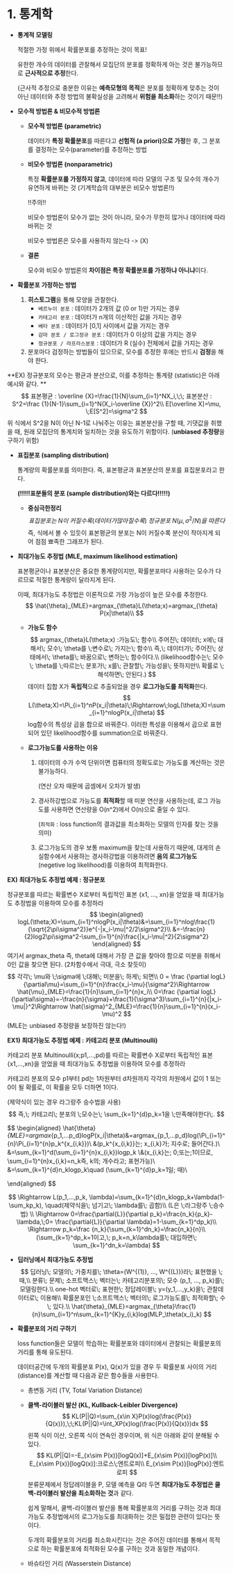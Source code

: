 # 1. 통계학

- **통계적 모델링**

  적절한 가정 위에서 확률분포를 추정하는 것이 목표!

  유한한 개수의 데이터를 관찰해서 모집단의 분포를 정확하게 아는 것은 불가능하므로 **근사적으로 추정**한다. 

  (근사적 추정으로 충분한 이유는 **예측모형의 목적**은 분포를 정확하게 맞추는 것이 아닌 데이터와 추정 방법의 불확실성을 고려해서 **위험을 최소화**하는 것이기 때문!!)

- **모수적 방법론 & 비모수적 방법론**

  - **모수적 방법론 (parametric)**

    데이터가 **특정 확률분포**를 따른다고 **선험적 (a priori)으로 가정**한 후, 그 분포를 결정하는 모수(parameter)를 추정하는 방법

  - **비모수 방법론 (nonparametric)**

    특정 **확률분포를 가정하지 않고**, 데이터에 따라 모델의 구조 및 모수의 개수가 유연하게 바뀌는 것  (기계학습의 대부분은 비모수 방법론!!)

    !!주의!!

    비모수 방법론이 모수가 없는 것이 아니라, 모수가 무한히 많거나 데이터에 따라 바뀌는 것

    비모수 방법론은 모수를 사용하지 않는다 -> (X)

  - **결론**

    모수와 비모수 방법론의 **차이점은 특정 확률분포를 가정하냐 아니냐**이다. 

- **확률분포 가정하는 방법**

  1. **히스토그램**을 통해 모양을 관찰한다. 
     - `베르누이 분포` : 데이터가 2개의 값 (0 or 1)만 가지는 경우
     - `카테고리 분포` : 데이터가 n개의 이산적인 값을 가지는 경우
     - `베타 분포` : 데이터가 [0,1] 사이에서 값을 가지는 경우
     - `감마 분포 / 로그정규 분포` : 데이터가 0 이상의 값을 가지는 경우
     - `정규분포 / 라프라스분포` : 데이터가 R (실수) 전체에서 값을 가지는 경우
  2. 분포마다 검정하는 방법들이 있으므로, 모수를 추정한 후에는 반드시 **검정**을 해야 한다. 

**EX) 정규분포의 모수는 평균과 분산으로, 이를 추정하는 통계량 (statistic)은 아래 예시와 같다. **
$$
표본평균 : \overline {X}=\frac{1}{N}\sum_{i=1}^NX_i,\;\; 표본분산 : S^2=\frac {1}{N-1}\sum_{i=1}^N(X_i-\overline {X})^2\\
E[\overline X]=\mu, \;E[S^2]=\sigma^2
$$
위 식에서 S^2을 N이 아닌 N-1로 나눠주는 이유는 표본분산을 구할 때, 기댓값을 취했을 때, 원래 모집단의 통계치와 일치하는 것을 유도하기 위함이다.  (**unbiased 추정량**을 구하기 위함)

- **표집분포 (sampling distribution)**

  통계량의 확률분포를 의미한다. 즉, 표본평균과 표본분산의 분포를 표집분포라고 한다. 

  **(!!!!!표분들의 분포 (sample distribution)와는 다르다!!!!!)**

  - **중심극한정리**
    $$
    표집분포는\; N이\; 커질수록(데이터가 많아질수록)\; 정규분포\; N(\mu, \sigma^2/N)을\; 따른다
    $$
    즉, 식에서 볼 수 있듯이 표본평균의 분포는 N이 커질수록 분산이 작아지게 되어 점점 뾰족한 그래프가 된다. 

- **최대가능도 추정법 (MLE, maximum likelihood estimation)**

  표본평균이나 표본분산은 중요한 통계량이지만, 확률분포마다 사용하는 모수가 다르므로 적절한 통계량이 달라지게 된다. 

  이때, 최대가능도 추정법은 이론적으로 가장 가능성이 높은 모수를 추정한다. 
  $$
  \hat{\theta}_{MLE}=argmax_{\theta}L(\theta;x)=argmax_{\theta} P(x|\theta)\\
  $$
  

  - **가능도 함수**
    $$
    argmax_{\theta}L(\theta;x) :가능도\; 함수\\
    주어진\; 데이터\; x에\; 대해서\; 모수\; \theta를 \;변수로\; 가지는\; 함수\\
    즉,\; 데이터가\; 주어진\; 상태에서\; \theta를\; 바꿈으로\; 변하는\; 함수이다.\\
    (likelihood함수는\; 모수\; \theta를 \;따르는\; 분포가\; x를\; 관찰할\; 가능성을\; 뜻하지만\\
    확률로 \;해석하면\; 안된다.)
    $$
    데이터 집합 X가 **독립적**으로 추출되었을 경우 **로그가능도를 최적화**한다. 
    $$
    L(\theta;X)=\Pi_{i=1}^nP(x_i|\theta)\;\Rightarrow\;logL(\theta;X)=\sum_{i=1}^nlogP(x_i|\theta)
    $$
    log함수의 특성상 곱을 합으로 바꿔준다. 이러한 특성을 이용해서 곱으로 표현되어 있던 likelihood함수를 summation으로 바꿔준다. 

  - **로그가능도를 사용하는 이유**

    1. 데이터의 수가 수억 단위이면 컴퓨터의 정확도로는 가능도를 계산하는 것은 불가능하다.

       (연산 오차 때문에 곱셈에서 오차가 발생)

    2. 경사하강법으로 가능도를 **최적화**할 때 미분 연산을 사용하는데, 로그 가능도를 사용하면 연산량을 O(n^2)에서 O(n)으로 줄일 수 있다. 

       (`최적화` : loss function의 결과값을 최소화하는 모델의 인자를 찾는 것을 의미)

    3. 로그가능도의 경우 보통 maximum을 찾는데 사용하기 때문에, 대게의 손실함수에서 사용하는 경사하강법을 이용하려면 **음의 로그가능도** (negetive log likelihood)를 이용하여 최적화한다. 

**EX) 최대가능도 추정법 예제 : 정규분포**

정규분포를 따르는 확률변수 X로부터 독립적인 표본 {x1, ..., xn}을 얻었을 때 최대가능도 추정법을 이용하여 모수를 추정하라
$$
\begin{aligned}
logL(\theta;X)=\sum_{i=1}^nlogP(x_i|\theta)&=\sum_{i=1}^nlog\frac{1}{\sqrt{2\pi\sigma^2}}e^{-|x_i-\mu|^2/2\sigma^2}\\
&=-\frac{n}{2}log2\pi\sigma^2-\sum_{i=1}^{n}\frac{|x_i-\mu|^2}{2\sigma^2}
\end{aligned}
$$
여기서 argmax_theta 즉, theta에 대해서 가장 큰 값을 찾아야 함으로 미분을 취해서 0인 값을 찾으면 된다. (2차함수에서 극대, 극소 찾듯이) 
$$
각각\; \mu와 \;\sigma에 \;대해\; 미분을\; 하게\; 되면\\
0 = \frac {\partial logL}{\partial\mu}=\sum_{i=1}^{n}\frac{x_i-\mu}{\sigma^2}\Rightarrow \hat{\mu}_{MLE}=\frac{1}{n}\sum_{i=1}^{n}x_i\\
0=\frac {\partial logL}{\partial\sigma}=-\frac{n}{\sigma}+\frac{1}{\sigma^3}\sum_{i=1}^{n}{|x_i-\mu|}^2\Rightarrow \hat{\sigma}^2_{MLE}=\frac{1}{n}\sum_{i=1}^{n}(x_i-\mu)^2
$$
(MLE는 unbiased 추정량을 보장하진 않는다!)

**EX1) 최대가능도 추정법 예제 : 카테고리 분포 (Multinoulli)**

카테고리 분포 Multinoulli(x;p1,...,pd)를 따르는 확률변수 X로부터 독립적인 표본 {x1,...,xn}을 얻었을 때 최대가능도 추정법을 이용하여 모수를 추정하라

카테고리 분포의 모수 p1부터 pd는 1차원부터 d차원까지 각각의 차원에서 값이 1 또는 0이 될 확률로, 이 확률을 모두 더하면 1이다. 

(제약식이 있는 경우 라그랑주 승수법을 사용)
$$
즉,\; 카테고리\; 분포의 \;모수는\; \sum_{k=1}^{d}p_k=1을 \;만족해야한다\;.
$$

$$
\begin{aligned}
\hat{\theta}_{MLE}=argmax_{p_1,...p_d}logP(x_i|\theta)&=argmax_{p_1,...p_d}log(\Pi_{i=1}^{n}\Pi_{i=1}^{n}p_k^{x_{i,k}})\\ &(p_k^{x_{i,k}}는\; x_{i,k}가\; 지수로\; 들어간다.)\\
&=\sum_{k=1}^d(\sum_{i=1}^{n}x_{i,k})logp_k
\\&(x_{i,k}는\; 0\;또는\;1이므로, \sum_{i=1}^{n}x_{i,k}=n_k즉, k의\; 개수라고\; 표현가능)\\
&=\sum_{k=1}^{d}n_klogp_k\quad (\sum_{k=1}^{d}p_k=1일\; 때)\\

\end{aligned}
$$

$$
\Rightarrow L(p_1,...,p_k, \lambda)=\sum_{k=1}^{d}n_klogp_k+\lambda(1-\sum_kp_k), \quad(제약식을\; 넘기고\; \lambda를\; 곱함)\\
(L은 \;라그랑주 \;승수법)
\\
\Rightarrow 0=\frac{\partial{L}}{\partial p_k}=\frac{n_k}{p_k}-\lambda,\;0= \frac{\partial{L}}{\partial \lambda}=1-\sum_{k=1}^dp_k)\\
\Rightarrow p_k=\frac {n_k}{\sum_{k=1}^dn_k}=\frac{n_k}{n}\\
(\sum_{k=1}^dp_k=1이고,\; p_k=n_k\lambda를\; 대입하면\; \sum_{k=1}^dn_k=\lambda)
$$

- **딥러닝에서 최대가능도 추정법**
  $$
  딥러닝\; 모델의\; 가중치를\; \theta=(W^{(1)}, ..., W^{(L)})라\; 표현했을 \;때,\\
  분류\; 문제\; 소프트맥스\; 벡터는\; 카테고리분포의\; 모수 (p_1, ..., p_k)를\; 모델링한다.\\
  one-hot 벡터로\; 표현한\; 정답레이블\; y=(y_1,...,y_k)을\; 관찰데이터로\; 이용해\\
  확률분포인 \;소프트맥스\; 벡터의\; 로그가능도를\; 최적화할\; 수\; 있다.\\
  \hat{\theta}_{MLE}=argmax_{\theta}\frac{1}{n}\sum_{i=1}^n\sum_{k=1}^{K}y_{i,k}log(MLP_\theta(x_i)_k)
  $$
  
- **확률분포의 거리 구하기**

  loss function들은 모델이 학습하는 확률분포와 데이터에서 관찰되는 확률분포의 거리를 통해 유도된다. 

  데이터공간에 두개의 확률분포 P(x), Q(x)가 있을 경우 두 확률분포 사이의 거리(distance)를 계산할 때 다음과 같은 함수들을 사용한다. 

  - 총변동 거리 (TV, Total Variation Distance)

  - **쿨백-라이블러 발산 (KL, Kullback-Leibler Divergence)**
    $$
    KL(P||Q)=\sum_{x\in X}P(x)log(\frac{P(x)}{Q(x)}),\;\;KL(P||Q)=\int_XP(x)log(\frac{P(x)}{Q(x)})dx
    $$
    왼쪽 식이 이산, 오른쪽 식이 연속인 경우이며, 위 식은 아래와 같이 분해될 수 있다. 
    $$
    KL(P||Q)=-E_{x\sim P(x)}[logQ(x)]+E_{x\sim P(x)}[logP(x)]\\
    E_{x\sim P(x)}[logQ(x)]:크로스\;엔트로피\\
    E_{x\sim P(x)}[logP(x)]:엔트로피
    $$
    분류문제에서 정답레이블을 P, 모델 예측을 Q라 두면 **최대가능도 추정법은 쿨백-라이블러 발산을 최소화하는 것**과 같다. 

    쉽게 말해서, 쿨백-라이블러 발산을 통해 확률분포의 거리를 구하는 것과 최대가능도 추정법에서의 로그가능도를 최대화하는 것은 밀접한 관련이 있다는 뜻이다. 

    두개의 확률분포의 거리를 최소화시킨다는 것은 주어진 데이터를 통해서 목적으로 하는 확률분포에 최적화된 모수를 구하는 것과 동일한 개념이다.

  - 바슈타인 거리 (Wasserstein Distance)